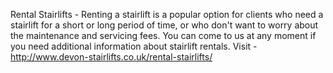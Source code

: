 Rental Stairlifts - Renting a stairlift is a popular option for clients who need a stairlift for a short or long period of time, or who don't want to worry about the maintenance and servicing fees. You can come to us at any moment if you need additional information about stairlift rentals.
Visit - http://www.devon-stairlifts.co.uk/rental-stairlifts/


